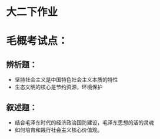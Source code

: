 # 大二下作业

# 毛概考试点：
## 辨析题：
  + 坚持社会主义是中国特色社会主义本质的特性
  + 生态文明的核心是节约资源，环境保护
## 叙述题：
  + 结合毛泽东时代的经济政治国防建设，毛泽东思想的活的灵魂
  + 如何培育和践行社会主义核心价值观。


